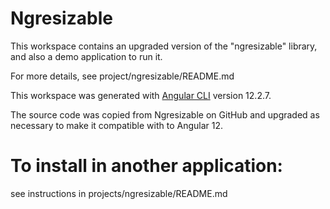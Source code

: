# Ngresizable

This workspace contains an upgraded version of the "ngresizable" library, and also a demo application to run it.

For more details, see project/ngresizable/README.md

This workspace was generated with [Angular CLI](https://github.com/angular/angular-cli) version 12.2.7.

The source code was copied from Ngresizable on GitHub and upgraded as necessary to make it compatible with to Angular 12.

# To install in another application:

see instructions in projects/ngresizable/README.md